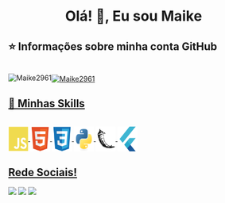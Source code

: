 <h1 align="center">Olá! 👋, Eu sou Maike</h1>


 ## ⭐ Informações sobre minha conta GitHub

<br>

<div>
  <a href="https://github.com/Maike2961">
    <img align="left" src="https://github-readme-stats.vercel.app/api/top-langs?username=Maike2961&show_icons=true&locale=en&layout=compact&theme=dark" alt="Maike2961" /> 
    <img align="center" width="400" src="https://github-readme-stats.vercel.app/api?username=Maike2961&show_icons=true&locale=en&theme=dark" alt="Maike2961" />
</div>
    
## 🚀 Minhas Skills

<div style="display: inline_block"><br>
  <img align="center" alt="Js" height="50" width="40" src="https://raw.githubusercontent.com/devicons/devicon/master/icons/javascript/javascript-plain.svg">
  <img align="center" alt="HTML" height="50" width="40" src="https://raw.githubusercontent.com/devicons/devicon/master/icons/html5/html5-original.svg">
  <img align="center" alt="CSS" height="50" width="40" src="https://raw.githubusercontent.com/devicons/devicon/master/icons/css3/css3-original.svg">
  <img align="center" alt="Python" height="50" width="40" src="https://raw.githubusercontent.com/devicons/devicon/master/icons/python/python-original.svg">
   <img align="center" alt="Flask" height="50" width="40" src="https://github.com/devicons/devicon/blob/master/icons/flask/flask-original.svg">
  <img align="center" alt="Flask" height="50" width="40" src="https://github.com/devicons/devicon/blob/master/icons/flutter/flutter-original.svg"
</div>

## Rede Sociais!

<div> 
  <a href="https://instagram.com/mayki_costa_silva" target="_blank"><img src="https://img.shields.io/badge/-Instagram-%23E4405F?style=for-the-badge&logo=instagram&logoColor=white" target="_blank"></a>
  <a href="https://www.linkedin.com/in/maykipereiradasilva" target="_blank"><img src="https://img.shields.io/badge/-LinkedIn-%230077B5?style=for-the-badge&logo=linkedin&logoColor=white" target="_blank"></a> 
  <a href="https://www.twitch.tv/arexmorg" target="_blank"><img src="https://img.shields.io/badge/Twitch-9146FF?style=for-the-badge&logo=twitch&logoColor=white" target="_blank"></a>
</div>
